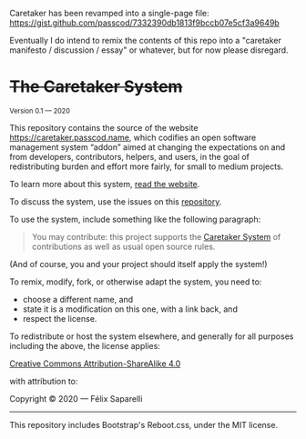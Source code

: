Caretaker has been revamped into a single-page file: https://gist.github.com/passcod/7332390db1813f9bccb07e5cf3a9649b

Eventually I do intend to remix the contents of this repo into a "caretaker manifesto / discussion / essay" or whatever, but for now please disregard.

# ~~The Caretaker System~~

<sup>Version 0.1 — 2020</sup>

[repository]: https://github.com/passcod/caretaker
[caretaker]: https://caretaker.passcod.name
[license]: https://creativecommons.org/licenses/by-sa/4.0/

This repository contains the source of the website https://caretaker.passcod.name, which codifies an
open software management system “addon” aimed at changing the expectations on and from developers,
contributors, helpers, and users, in the goal of redistributing burden and effort more fairly, for
small to medium projects.

To learn more about this system, [read the website][caretaker].

To discuss the system, use the issues on this [repository].

To use the system, include something like the following paragraph:

> You may contribute: this project supports the [Caretaker System][caretaker]
> of contributions as well as usual open source rules.

(And of course, you and your project should itself apply the system!)

To remix, modify, fork, or otherwise adapt the system, you need to:

- choose a different name, and
- state it is a modification on this one, with a link back, and
- respect the license.

To redistribute or host the system elsewhere, and generally for all purposes
including the above, the license applies:

[Creative Commons Attribution-ShareAlike 4.0][license]

with attribution to:

Copyright © 2020 — Félix Saparelli

--------------------------------------------------

This repository includes Bootstrap's Reboot.css, under the MIT license.
